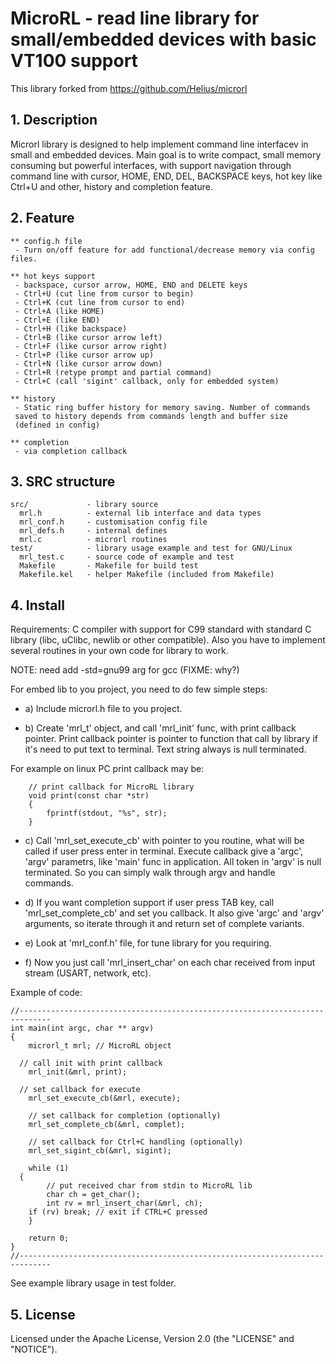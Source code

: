 MicroRL - read line library for small/embedded devices with basic VT100 support
===============================================================================
This library forked from https://github.com/Helius/microrl

## 1. Description

Microrl library is designed to help implement command line interfacev in small
and embedded devices. Main goal is to write compact, small memory consuming
but powerful interfaces, with support navigation through command line with
cursor, HOME, END, DEL, BACKSPACE keys, hot key like Ctrl+U and other,
history and completion feature.

## 2. Feature

	** config.h file
	 - Turn on/off feature for add functional/decrease memory via config files.

	** hot keys support
	 - backspace, cursor arrow, HOME, END and DELETE keys
	 - Ctrl+U (cut line from cursor to begin) 
	 - Ctrl+K (cut line from cursor to end) 
	 - Ctrl+A (like HOME) 
	 - Ctrl+E (like END)
	 - Ctrl+H (like backspace)
	 - Ctrl+B (like cursor arrow left) 
	 - Ctrl+F (like cursor arrow right)
	 - Ctrl+P (like cursor arrow up)
	 - Ctrl+N (like cursor arrow down)
	 - Ctrl+R (retype prompt and partial command)
	 - Ctrl+C (call 'sigint' callback, only for embedded system)

	** history
	 - Static ring buffer history for memory saving. Number of commands
     saved to history depends from commands length and buffer size
     (defined in config)

	** completion
	 - via completion callback

## 3. SRC structure

```
src/             - library source
  mrl.h          - external lib interface and data types
  mrl_conf.h     - customisation config file
  mrl_defs.h     - internal defines
  mrl.c          - microrl routines
test/            - library usage example and test for GNU/Linux
  mrl_test.c     - source code of example and test
  Makefile       - Makefile for build test
  Makefile.kel   - helper Makefile (included from Makefile)
```

## 4. Install

Requirements: C compiler with support for C99 standard with standard C library
(libc, uClibc, newlib or other compatible). Also you have to implement several
routines in your own code for library to work. 

NOTE: need add -std=gnu99 arg for gcc (FIXME: why?)

For embed lib to you project, you need to do few simple steps:

* a) Include microrl.h file to you project.

* b) Create 'mrl_t' object, and call 'mrl_init' func, with print
     callback pointer. Print callback pointer is pointer to function that
     call by library if it's need to put text to terminal. Text string
     always is null terminated.

For example on linux PC print callback may be:
```
	// print callback for MicroRL library
	void print(const char *str)
	{
		fprintf(stdout, "%s", str);
	}
```

* c) Call 'mrl_set_execute_cb' with pointer to you routine, what will be
     called if user press enter in terminal. Execute callback give a 'argc',
     'argv' parametrs, like 'main' func in application. All token in 'argv'
     is null terminated. So you can simply walk through argv and handle
     commands.

* d) If you want completion support if user press TAB key, call
     'mrl_set_complete_cb' and set you callback. It also give 'argc' and
     'argv' arguments, so iterate through it and return set of complete
     variants. 

* e) Look at 'mrl_conf.h' file, for tune library for you requiring.

* f) Now you just call 'mrl_insert_char' on each char received from
     input stream (USART, network, etc).

Example of code:
```
//-----------------------------------------------------------------------------
int main(int argc, char ** argv)
{
	microrl_t mrl; // MicroRL object
	
  // call init with print callback
	mrl_init(&mrl, print);

  // set callback for execute
	mrl_set_execute_cb(&mrl, execute);

	// set callback for completion (optionally)
	mrl_set_complete_cb(&mrl, complet);

	// set callback for Ctrl+C handling (optionally)
	mrl_set_sigint_cb(&mrl, sigint);
	
	while (1)
  {
		// put received char from stdin to MicroRL lib
		char ch = get_char();
		int rv = mrl_insert_char(&mrl, ch);
    if (rv) break; // exit if CTRL+C pressed
	}

	return 0;
}
//-----------------------------------------------------------------------------
```
See example library usage in test folder.

## 5. License

Licensed under the Apache License, Version 2.0 (the "LICENSE" and "NOTICE").

